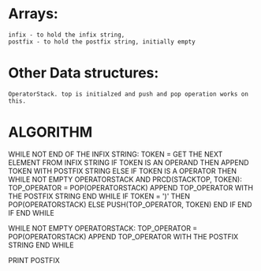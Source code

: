 # Arrays:
    infix - to hold the infix string,
    postfix - to hold the postfix string, initially empty

# Other Data structures:
    OperatorStack. top is initialzed and push and pop operation works on this.

# ALGORITHM

WHILE NOT END OF THE INFIX STRING:
    TOKEN = GET THE NEXT ELEMENT FROM INFIX STRING
    IF TOKEN IS AN OPERAND THEN
        APPEND TOKEN WITH POSTFIX STRING
    ELSE IF TOKEN IS A OPERATOR THEN
        WHILE NOT EMPTY OPERATORSTACK AND PRCD(STACKTOP, TOKEN):
            TOP_OPERATOR = POP(OPERATORSTACK)
            APPEND TOP_OPERATOR WITH THE POSTFIX STRING
        END WHILE
        IF TOKEN = ')' THEN
            POP(OPERATORSTACK)
        ELSE
            PUSH(TOP_OPERATOR, TOKEN)
        END IF
    END IF
END WHILE

WHILE NOT EMPTY OPERATORSTACK:
    TOP_OPERATOR = POP(OPERATORSTACK)
    APPEND TOP_OPERATOR  WITH THE POSTFIX STRING
END WHILE

PRINT POSTFIX